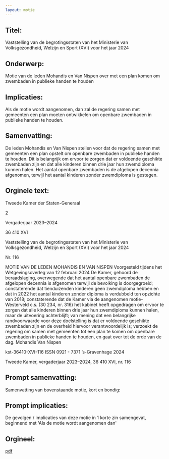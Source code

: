 ```yaml
---
layout: motie
---
```

## Titel:
Vaststelling van de begrotingsstaten van het Ministerie van Volksgezondheid, Welzijn en Sport (XVI) voor het jaar 2024
## Onderwerp:
Motie van de leden Mohandis en Van Nispen over met een plan komen om zwembaden in publieke handen te houden
## Implicaties:
Als de motie wordt aangenomen, dan zal de regering samen met gemeenten een plan moeten ontwikkelen om openbare zwembaden in publieke handen te houden.
## Samenvatting:
De leden Mohandis en Van Nispen stellen voor dat de regering samen met gemeenten een plan opstelt om openbare zwembaden in publieke handen te houden. Dit is belangrijk om ervoor te zorgen dat er voldoende geschikte zwembaden zijn en dat alle kinderen binnen drie jaar hun zwemdiploma kunnen halen. Het aantal openbare zwembaden is de afgelopen decennia afgenomen, terwijl het aantal kinderen zonder zwemdiploma is gestegen.
## Orginele text:


Tweede Kamer der Staten-Generaal

2

Vergaderjaar 2023–2024

36 410 XVI

Vaststelling van de begrotingsstaten van het
Ministerie van Volksgezondheid, Welzijn en
Sport (XVI) voor het jaar 2024

Nr. 116

MOTIE VAN DE LEDEN MOHANDIS EN VAN NISPEN
Voorgesteld tijdens het Wetgevingsoverleg van 12 februari 2024
De Kamer,
gehoord de beraadslaging,
overwegende dat het aantal openbare zwembaden de afgelopen decennia
is afgenomen terwijl de bevolking is doorgegroeid;
constaterende dat tienduizenden kinderen geen zwemdiploma hebben en
dat in 2022 het aantal kinderen zonder diploma is verdubbeld ten opzichte
van 2018;
constaterende dat de Kamer via de aangenomen motie-Westerveld c.s.
(30 234, nr. 316) het kabinet heeft opgedragen om ervoor te zorgen dat
alle kinderen binnen drie jaar hun zwemdiploma kunnen halen, maar de
uitvoering achterblijft;
van mening dat een belangrijke randvoorwaarde voor deze doelstelling is
dat er voldoende geschikte zwembaden zijn en de overheid hiervoor
verantwoordelijk is;
verzoekt de regering om samen met gemeenten tot een plan te komen om
openbare zwembaden in publieke handen te houden,
en gaat over tot de orde van de dag.
Mohandis
Van Nispen

kst-36410-XVI-116
ISSN 0921 - 7371
’s-Gravenhage 2024

Tweede Kamer, vergaderjaar 2023–2024, 36 410 XVI, nr. 116


## Prompt samenvatting:
Samenvatting van bovenstaande motie, kort en bondig:


## Prompt implicaties:
De gevolgen / implicaties van deze motie in 1 korte zin samengevat, beginnend met 'Als de motie wordt aangenomen dan' 

## Orgineel:
[pdf](https://gegevensmagazijn.tweedekamer.nl/OData/v4/2.0/Document(6038d0a2-4a97-4d07-b942-ef23c29fd2e1)/resource)
